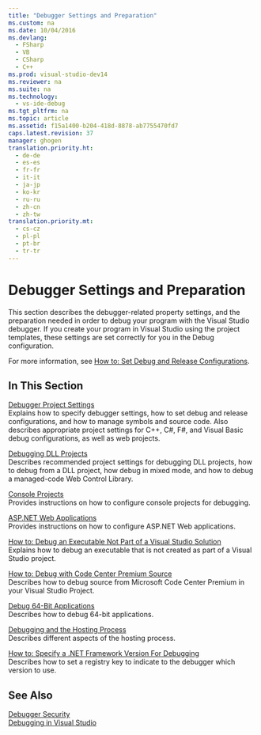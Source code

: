 ```yaml
---
title: "Debugger Settings and Preparation"
ms.custom: na
ms.date: 10/04/2016
ms.devlang: 
  - FSharp
  - VB
  - CSharp
  - C++
ms.prod: visual-studio-dev14
ms.reviewer: na
ms.suite: na
ms.technology: 
  - vs-ide-debug
ms.tgt_pltfrm: na
ms.topic: article
ms.assetid: f15a1400-b204-418d-8878-ab7755470fd7
caps.latest.revision: 37
manager: ghogen
translation.priority.ht: 
  - de-de
  - es-es
  - fr-fr
  - it-it
  - ja-jp
  - ko-kr
  - ru-ru
  - zh-cn
  - zh-tw
translation.priority.mt: 
  - cs-cz
  - pl-pl
  - pt-br
  - tr-tr
---
```

# Debugger Settings and Preparation
This section describes the debugger-related property settings, and the preparation needed in order to debug your program with the Visual Studio debugger. If you create your program in Visual Studio using the project templates, these settings are set correctly for you in the Debug configuration.  
  
 For more information, see [How to: Set Debug and Release Configurations](../VS_debugger/How-to--Set-Debug-and-Release-Configurations.md).  
  
## In This Section  
 [Debugger Project Settings](../VS_debugger/Debugger-Project-Settings.md)  
 Explains how to specify debugger settings, how to set debug and release configurations, and how to manage symbols and source code. Also describes appropriate project settings for C++, C#, F#, and Visual Basic debug configurations, as well as web projects.  
  
 [Debugging DLL Projects](../VS_debugger/Debugging-DLL-Projects.md)  
 Describes recommended project settings for debugging DLL projects, how to debug from a DLL project, how debug in mixed mode, and how to debug a managed-code Web Control Library.  
  
 [Console Projects](../VS_debugger/Debugging-Preparation--Console-Projects.md)  
 Provides instructions on how to configure console projects for debugging.  
  
 [ASP.NET Web Applications](../VS_debugger/Debugging-Preparation--ASP.NET-Web-Applications.md)  
 Provides instructions on how to configure ASP.NET Web applications.  
  
 [How to: Debug an Executable Not Part of a Visual Studio Solution](../VS_debugger/How-to--Debug-an-Executable-Not-Part-of-a-Visual-Studio-Solution.md)  
 Explains how to debug an executable that is not created as part of a Visual Studio project.  
  
 [How to: Debug with Code Center Premium Source](../VS_debugger/How-to--Debug-with-Code-Center-Premium-Source.md)  
 Describes how to debug source from Microsoft Code Center Premium in your Visual Studio Project.  
  
 [Debug 64-Bit Applications](../VS_debugger/Debug-64-Bit-Applications.md)  
 Describes how to debug 64-bit applications.  
  
 [Debugging and the Hosting Process](../VS_debugger/Debugging-and-the-Hosting-Process.md)  
 Describes different aspects of the hosting process.  
  
 [How to: Specify a .NET Framework Version For Debugging](../VS_debugger/How-to--Specify-a-.NET-Framework-Version-For-Debugging.md)  
 Describes how to set a registry key to indicate to the debugger which version to use.  
  
## See Also  
 [Debugger Security](../VS_debugger/Debugger-Security.md)   
 [Debugging in Visual Studio](../VS_debugger/Debugging-in-Visual-Studio.md)